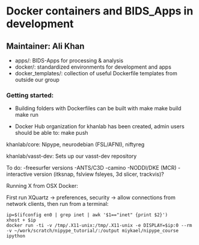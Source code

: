 # Docker containers and BIDS_Apps in development
## Maintainer: Ali Khan



* apps/: BIDS-Apps for processing & analysis
* docker/: standardized environments for development and apps
* docker_templates/:  collection of useful Dockerfile templates from outside our group


### Getting started:

*  Building  folders with Dockerfiles can be built with make
	make build
	make run

*  Docker Hub organization for khanlab has been created, admin users should be able to: make push



khanlab/core:
	Nipype, neurodebian (FSL/AFNI), niftyreg

khanlab/vasst-dev: 
	Sets up our vasst-dev repository

To do:
	-freesurfer versions
	-ANTS/C3D
	-camino
	-NODDI/DKE (MCR)
	-interactive version (itksnap, fslview fsleyes, 3d slicer, trackvis)?


Running X from OSX Docker:

First run XQuartz -> preferences, security -> allow connections from network clients, then run from a terminal:
~~~~
ip=$(ifconfig en0 | grep inet | awk '$1=="inet" {print $2}')
xhost + $ip
docker run -ti -v /tmp/.X11-unix:/tmp/.X11-unix -e DISPLAY=$ip:0 --rm -v ~/work/scratch/nipype_tutorial/:/output miykael/nipype_course ipython
~~~~



